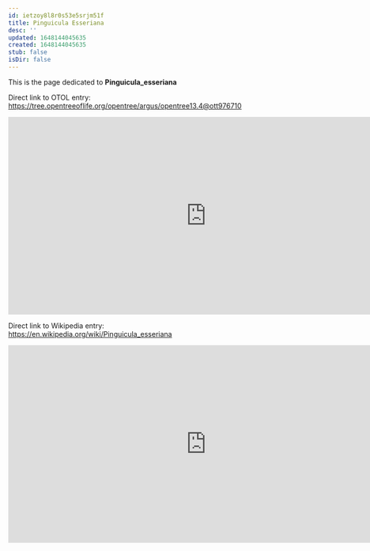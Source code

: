 ```yaml
---
id: ietzoy8l8r0s53e5srjm51f
title: Pinguicula Esseriana
desc: ''
updated: 1648144045635
created: 1648144045635
stub: false
isDir: false
---
```

This is the page dedicated to **Pinguicula_esseriana**


Direct link to OTOL entry: https://tree.opentreeoflife.org/opentree/argus/opentree13.4@ott976710



<html>
    <body>
    <iframe src="https://tree.opentreeoflife.org/opentree/argus/opentree13.4@ott976710"
    width="800" height="400" frameborder="0" allowfullscreen> </iframe>
    </body>
</html>
    


Direct link to Wikipedia entry: https://en.wikipedia.org/wiki/Pinguicula_esseriana



<html>
    <body>
    <iframe src="https://en.wikipedia.org/wiki/Pinguicula_esseriana"
    width="800" height="400" frameborder="0" allowfullscreen> </iframe>
    </body>
</html>
    
